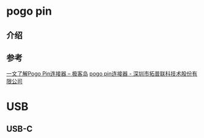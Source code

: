 # pogo pin
## 介绍

## 参考
[一文了解Pogo Pin连接器 – 极客岛](https://geekisland.cn/forums/2781.html)
[pogo pin连接器 - 深圳市拓普联科技术股份有限公司](https://www.pogo-pin.cn/)


# USB
## USB-C
